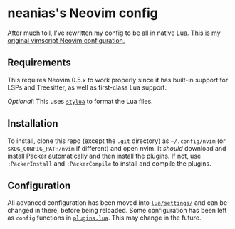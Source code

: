 # neanias's Neovim config

After much toil, I've rewritten my config to be all in native Lua. [This is my
original vimscript Neovim
configuration.](https://gist.github.com/neanias/6d8a1f695b6246d1fbd7)

## Requirements

This requires Neovim 0.5.x to work properly since it has built-in support for
LSPs and Treesitter, as well as first-class Lua support.

_Optional_: This uses [`stylua`](https://github.com/johnnymorganz/stylua) to
format the Lua files.

## Installation

To install, clone this repo (except the `.git` directory) as `~/.config/nvim`
(or `$XDG_CONFIG_PATH/nvim` if different) and open nvim. It _should_ download
and install Packer automatically and then install the plugins. If not, use
`:PackerInstall` and `:PackerCompile` to install and compile the plugins.

## Configuration

All advanced configuration has been moved into [`lua/settings/`](lua/settings/)
and can be changed in there, before being reloaded. Some configuration has been
left as `config` functions in [`plugins.lua`](lua/plugins.lua). This may change
in the future.
